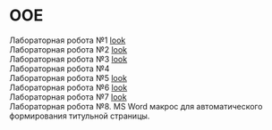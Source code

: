 # OOE
Лабораторная робота №1 <a href="http://vladmenimen.github.io/lab1/" target="_blank">look</a> <br>
Лабораторная робота №2 <a href="http://vladmenimen.github.io/lab2/" target="_blank">look</a><br> 
Лабораторная робота №3 <a href="http://vladmenimen.github.io/lab3/" target="_blank">look</a><br> 
Лабораторная робота №4 <br> 
Лабораторная робота №5 <a href="http://vladmenimen.github.io/lab5/" target="_blank">look</a><br> 
Лабораторная робота №6 <a href="http://vladmenimen.github.io/lab6/" target="_blank">look</a><br> 
Лабораторная робота №7 <a href="http://vladmenimen.github.io/lab7/" target="_blank">look</a><br> 
Лабораторная робота №8. MS Word макрос для автоматического формирования титульной страницы.<br> 
